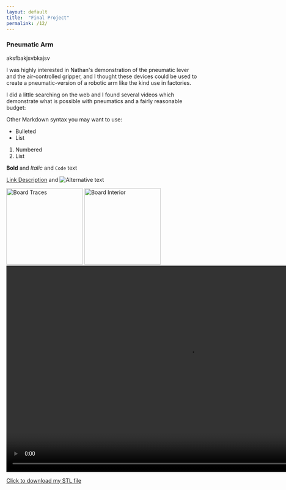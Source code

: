 ```yaml
---
layout: default
title:  "Final Project"
permalink: /12/
---
```


### Pneumatic Arm

aksfbakjsvbkajsv

I was highly interested in Nathan's demonstration of the pneumatic lever and the air-controlled gripper, and I thought these devices could be used to create a pneumatic-version of a robotic arm like the kind use in factories.

I did a little searching on the web and I found several videos which demonstrate what is possible with pneumatics and a fairly reasonable budget:

Other Markdown syntax you may want to use:

- Bulleted
- List

1. Numbered
2. List

**Bold** and _Italic_ and `Code` text

<!-- You can include comments that will not be translated to HTML -->

<!-- You can include links and images in the following format: -->

[Link Description](url) and ![Alternative text](motor.jpg)


<!-- Or, you can also directly include HTML, for example to make a split image -->

<img src="board1.jpg" alt="Board Traces" style="height: 200px; max-width: 48%">
<img src="board2.jpg" alt="Board Interior" style="height: 200px; max-width: 48%">


<!-- You can also use HTML tags to include a video -->
<video width="955" height="541" controls>
	<source src="demo.mp4" type="video/mp4">
</video>

<!-- Or to add a download link to any (reasonably small) file in your permalink directory -->

<a href='cube.stl' download>Click to download my STL file</a>
